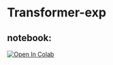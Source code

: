 # Transformer-exp

## notebook:
[![Open In Colab](https://colab.research.google.com/assets/colab-badge.svg)](https://colab.research.google.com/github/songhuadan/Transformer-exp/blob/main/Transformer_exp.ipynb)
 

